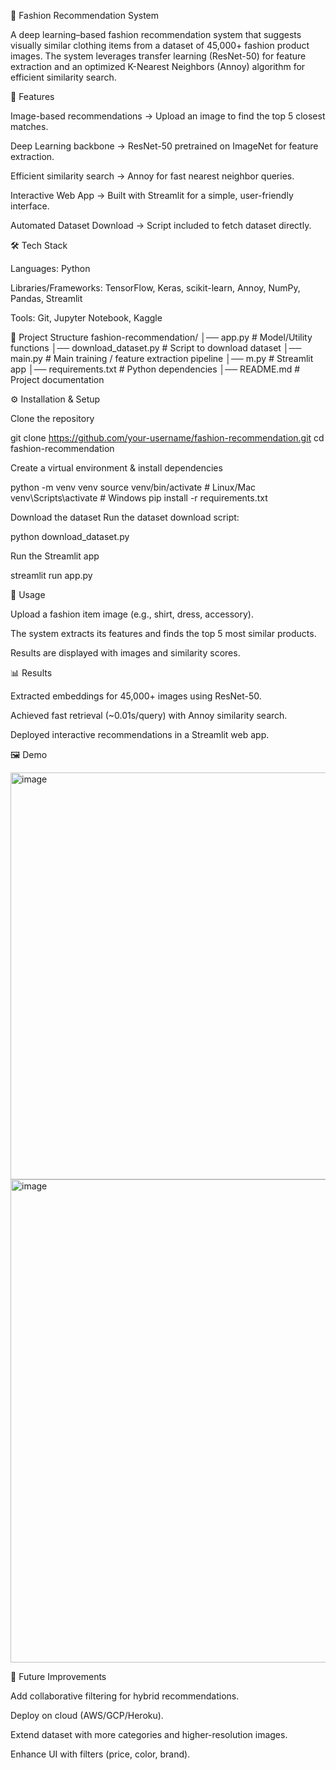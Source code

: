 👗 Fashion Recommendation System

A deep learning–based fashion recommendation system that suggests visually similar clothing items from a dataset of 45,000+ fashion product images.
The system leverages transfer learning (ResNet-50) for feature extraction and an optimized K-Nearest Neighbors (Annoy) algorithm for efficient similarity search.

🚀 Features

Image-based recommendations → Upload an image to find the top 5 closest matches.

Deep Learning backbone → ResNet-50 pretrained on ImageNet for feature extraction.

Efficient similarity search → Annoy for fast nearest neighbor queries.

Interactive Web App → Built with Streamlit for a simple, user-friendly interface.

Automated Dataset Download → Script included to fetch dataset directly.

🛠️ Tech Stack

Languages: Python

Libraries/Frameworks: TensorFlow, Keras, scikit-learn, Annoy, NumPy, Pandas, Streamlit

Tools: Git, Jupyter Notebook, Kaggle

📂 Project Structure
fashion-recommendation/
│── app.py                # Model/Utility functions
│── download_dataset.py   # Script to download dataset
│── main.py               # Main training / feature extraction pipeline
│── m.py                  # Streamlit app
│── requirements.txt      # Python dependencies
│── README.md             # Project documentation

⚙️ Installation & Setup

Clone the repository

git clone https://github.com/your-username/fashion-recommendation.git
cd fashion-recommendation


Create a virtual environment & install dependencies

python -m venv venv
source venv/bin/activate   # Linux/Mac
venv\Scripts\activate      # Windows
pip install -r requirements.txt


Download the dataset
Run the dataset download script:

python download_dataset.py


Run the Streamlit app

streamlit run app.py

🎯 Usage

Upload a fashion item image (e.g., shirt, dress, accessory).

The system extracts its features and finds the top 5 most similar products.

Results are displayed with images and similarity scores.

📊 Results

Extracted embeddings for 45,000+ images using ResNet-50.

Achieved fast retrieval (~0.01s/query) with Annoy similarity search.

Deployed interactive recommendations in a Streamlit web app.

🖼️ Demo

<img width="1038" height="651" alt="image" src="https://github.com/user-attachments/assets/f08d2fae-9305-49ad-87f0-1c8cf9034d14" />

<img width="1002" height="773" alt="image" src="https://github.com/user-attachments/assets/57b7b767-b4a8-4e6a-9957-e4e6e2542cc2" />



🔮 Future Improvements

Add collaborative filtering for hybrid recommendations.

Deploy on cloud (AWS/GCP/Heroku).

Extend dataset with more categories and higher-resolution images.

Enhance UI with filters (price, color, brand).

